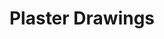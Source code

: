 ---
title: 'Plaster Drawings'
category: 'drawings'
materials: 'Ink drawings on recycled plaster'
measurements: '25cm x 25cm'
year: '2XXX'
mainImage: 'plaster-tn.jpg'
blurDataURL: ''
images: 'plaster-1.jpg plaster-2.jpg plaster-3.jpg plaster-4.jpg plaster-5.jpg plaster-6.jpg plaster-7.jpg plaster-8.jpg plaster-9.jpg plaster-10.jpg plaster-11.jpg plaster-12.jpg plaster-13.jpg plaster-14.jpg'
---